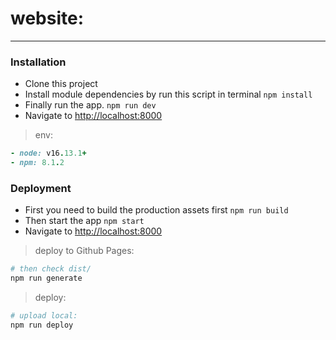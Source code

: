 # website:
----------

### Installation

- Clone this project
- Install module dependencies by run this script in terminal
  `npm install`
- Finally run the app.
  `npm run dev`
- Navigate to  [http://localhost:8000](http://localhost:8000)

> env:

```ruby
- node: v16.13.1+
- npm: 8.1.2

```

### Deployment

- First you need to build the production assets first
  `npm run build`
- Then start the app
  `npm start`
- Navigate to  [http://localhost:8000](http://localhost:8000)

> deploy to Github Pages:

```bash
# then check dist/
npm run generate

```

> deploy:

```bash 
# upload local:
npm run deploy

```

